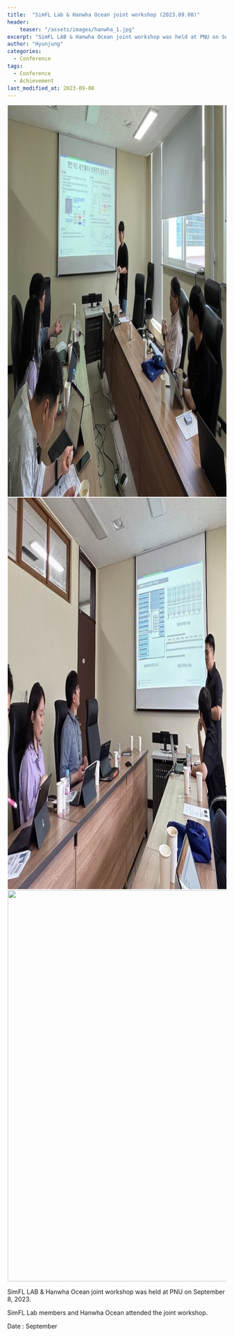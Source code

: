 ```yaml
---
title:  "SimFL Lab & Hanwha Ocean joint workshop (2023.09.08)"
header:
    teaser: "/assets/images/hanwha_1.jpg"
excerpt: "SimFL LAB & Hanwha Ocean joint workshop was held at PNU on September 8, 2023."
author: "Hyunjung"
categories:
  - Conference
tags:
  - Conference
  - Achievement
last_modified_at: 2023-09-08
---
```

<img align="center" width="900" height="900" style="border: 1px solid white" src="/assets/images/hanwha_1.jpg">
<img align="center" width="900" height="900" style="border: 1px solid white" src="/assets/images/hanwha_2.jpg">  
<img align="center" width="900" height="900" style="border: 1px solid white" src="/assets/images/Lhanwha_3.jpg">  

SimFL LAB & Hanwha Ocean joint workshop was held at PNU on September 8, 2023.

SimFL Lab members and Hanwha Ocean attended the joint workshop.

Date : September